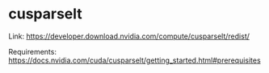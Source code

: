 # cusparselt

Link: <https://developer.download.nvidia.com/compute/cusparselt/redist/>

Requirements: <https://docs.nvidia.com/cuda/cusparselt/getting_started.html#prerequisites>

